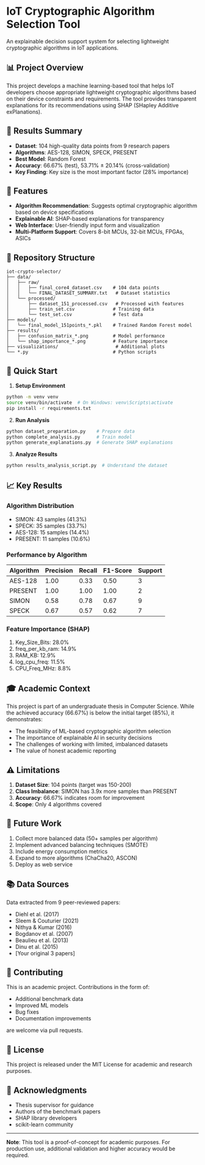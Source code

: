 # IoT Cryptographic Algorithm Selection Tool

An explainable decision support system for selecting lightweight cryptographic algorithms in IoT applications.

## 📊 Project Overview

This project develops a machine learning-based tool that helps IoT developers choose appropriate lightweight cryptographic algorithms based on their device constraints and requirements. The tool provides transparent explanations for its recommendations using SHAP (SHapley Additive exPlanations).

## 🎯 Results Summary

- **Dataset**: 104 high-quality data points from 9 research papers
- **Algorithms**: AES-128, SIMON, SPECK, PRESENT
- **Best Model**: Random Forest
- **Accuracy**: 66.67% (test), 53.71% ± 20.14% (cross-validation)
- **Key Finding**: Key size is the most important factor (28% importance)

## 🔧 Features

- **Algorithm Recommendation**: Suggests optimal cryptographic algorithm based on device specifications
- **Explainable AI**: SHAP-based explanations for transparency
- **Web Interface**: User-friendly input form and visualization
- **Multi-Platform Support**: Covers 8-bit MCUs, 32-bit MCUs, FPGAs, ASICs

## 📁 Repository Structure

```
iot-crypto-selector/
├── data/
│   ├── raw/
│   │   ├── final_core4_dataset.csv    # 104 data points
│   │   └── FINAL_DATASET_SUMMARY.txt   # Dataset statistics
│   └── processed/
│       ├── dataset_151_processed.csv   # Processed with features
│       ├── train_set.csv              # Training data
│       └── test_set.csv               # Test data
├── models/
│   └── final_model_151points_*.pkl    # Trained Random Forest model
├── results/
│   ├── confusion_matrix_*.png         # Model performance
│   └── shap_importance_*.png          # Feature importance
├── visualizations/                     # Additional plots
└── *.py                               # Python scripts
```

## 🚀 Quick Start

1. **Setup Environment**
```bash
python -m venv venv
source venv/bin/activate  # On Windows: venv\Scripts\activate
pip install -r requirements.txt
```

2. **Run Analysis**
```bash
python dataset_preparation.py    # Prepare data
python complete_analysis.py      # Train model
python generate_explanations.py  # Generate SHAP explanations
```

3. **Analyze Results**
```bash
python results_analysis_script.py  # Understand the dataset
```

## 📈 Key Results

### Algorithm Distribution
- SIMON: 43 samples (41.3%)
- SPECK: 35 samples (33.7%)
- AES-128: 15 samples (14.4%)
- PRESENT: 11 samples (10.6%)

### Performance by Algorithm
| Algorithm | Precision | Recall | F1-Score | Support |
|-----------|-----------|--------|----------|---------|
| AES-128   | 1.00      | 0.33   | 0.50     | 3       |
| PRESENT   | 1.00      | 1.00   | 1.00     | 2       |
| SIMON     | 0.58      | 0.78   | 0.67     | 9       |
| SPECK     | 0.67      | 0.57   | 0.62     | 7       |

### Feature Importance (SHAP)
1. Key_Size_Bits: 28.0%
2. freq_per_kb_ram: 14.9%
3. RAM_KB: 12.9%
4. log_cpu_freq: 11.5%
5. CPU_Freq_MHz: 8.8%

## 🎓 Academic Context

This project is part of an undergraduate thesis in Computer Science. While the achieved accuracy (66.67%) is below the initial target (85%), it demonstrates:

- The feasibility of ML-based cryptographic algorithm selection
- The importance of explainable AI in security decisions
- The challenges of working with limited, imbalanced datasets
- The value of honest academic reporting

## ⚠️ Limitations

1. **Dataset Size**: 104 points (target was 150-200)
2. **Class Imbalance**: SIMON has 3.9x more samples than PRESENT
3. **Accuracy**: 66.67% indicates room for improvement
4. **Scope**: Only 4 algorithms covered

## 🔮 Future Work

1. Collect more balanced data (50+ samples per algorithm)
2. Implement advanced balancing techniques (SMOTE)
3. Include energy consumption metrics
4. Expand to more algorithms (ChaCha20, ASCON)
5. Deploy as web service

## 📚 Data Sources

Data extracted from 9 peer-reviewed papers:
- Diehl et al. (2017)
- Sleem & Couturier (2021)
- Nithya & Kumar (2016)
- Bogdanov et al. (2007)
- Beaulieu et al. (2013)
- Dinu et al. (2015)
- [Your original 3 papers]

## 🤝 Contributing

This is an academic project. Contributions in the form of:
- Additional benchmark data
- Improved ML models
- Bug fixes
- Documentation improvements

are welcome via pull requests.

## 📄 License

This project is released under the MIT License for academic and research purposes.

## 🙏 Acknowledgments

- Thesis supervisor for guidance
- Authors of the benchmark papers
- SHAP library developers
- scikit-learn community

---

**Note**: This tool is a proof-of-concept for academic purposes. For production use, additional validation and higher accuracy would be required.